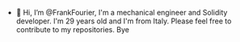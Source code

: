 - 👋 Hi, I’m @FrankFourier, I'm a mechanical engineer and Solidity developer. I'm 29 years old and I'm from Italy. Please feel free to contribute to my repositories. Bye
